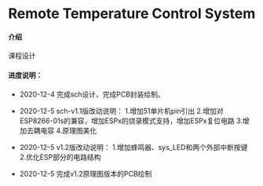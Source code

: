 # Remote Temperature Control System

#### 介绍
课程设计



#### 进度说明：

- 2020-12-4 完成sch设计，完成PCB封装绘制。
- 2020-12-5 sch-v1.1版改动说明：
  1.增加51单片机pin引出
  2.增加对ESP8266-01s的兼容，增加ESPx的烧录模式支持，增加ESPx复位电路
  3.增加去耦电容
  4.原理图美化

- 2020-12-5 v1.2版改动说明：
  1.增加蜂鸣器、sys_LED和两个外部中断按键
  2.优化ESP部分的电路结构

- 2020-12-5 完成v1.2原理图版本的PCB绘制